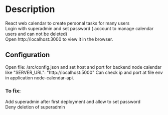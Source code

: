 # Description

React web calendar to create  personal tasks for many users\
Login with superadmin and set password ( account to manage calendar users and can not be deleted) \
Open http://localhost:3000 to view it in the browser.

## Configuration

Open file: /src/config.json and set host and port for backend node calendar like "SERVER_URL": "http://localhost:5000"
Can check ip and port at file env in application node-calendar-api.

### To fix:
Add superadmin after first deployment and allow to set password\
Deny deletion of superadmin


